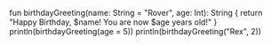 fun birthdayGreeting(name: String = "Rover", age: Int): String {
    return "Happy Birthday, $name! You are now $age years old!"
}
println(birthdayGreeting(age = 5))
println(birthdayGreeting("Rex", 2))
